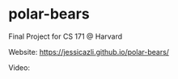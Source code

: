 # polar-bears
Final Project for CS 171 @ Harvard

Website: https://jessicazli.github.io/polar-bears/

Video: 